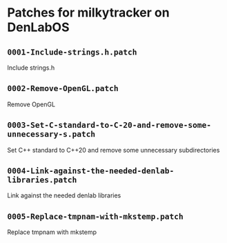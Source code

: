 # Patches for milkytracker on DenLabOS

## `0001-Include-strings.h.patch`

Include strings.h


## `0002-Remove-OpenGL.patch`

Remove OpenGL


## `0003-Set-C-standard-to-C-20-and-remove-some-unnecessary-s.patch`

Set C++ standard to C++20 and remove some unnecessary subdirectories


## `0004-Link-against-the-needed-denlab-libraries.patch`

Link against the needed denlab libraries


## `0005-Replace-tmpnam-with-mkstemp.patch`

Replace tmpnam with mkstemp


